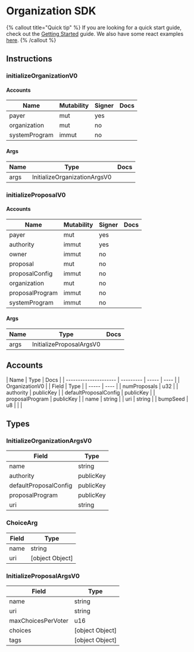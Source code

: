 # Organization SDK

{% callout title="Quick tip" %}
If you are looking for a quick start guide, check out the [Getting Started](/docs/learn/getting_started) guide. We also have some react examples [here](/docs/learn/react).
{% /callout %}

## Instructions

### initializeOrganizationV0

#### Accounts

| Name          | Mutability | Signer | Docs |
| ------------- | ---------- | ------ | ---- |
| payer         | mut        | yes    |      |
| organization  | mut        | no     |      |
| systemProgram | immut      | no     |      |

#### Args

| Name | Type                         | Docs |
| ---- | ---------------------------- | ---- |
| args | InitializeOrganizationArgsV0 |      |

### initializeProposalV0

#### Accounts

| Name            | Mutability | Signer | Docs |
| --------------- | ---------- | ------ | ---- |
| payer           | mut        | yes    |      |
| authority       | immut      | yes    |      |
| owner           | immut      | no     |      |
| proposal        | mut        | no     |      |
| proposalConfig  | immut      | no     |      |
| organization    | mut        | no     |      |
| proposalProgram | immut      | no     |      |
| systemProgram   | immut      | no     |      |

#### Args

| Name | Type                     | Docs |
| ---- | ------------------------ | ---- |
| args | InitializeProposalArgsV0 |      |

## Accounts

| Name                  | Type      | Docs  |
| --------------------- | --------- | ----- | ---- |
| OrganizationV0        |           | Field | Type |
| -----                 | ----      |
| numProposals          | u32       |
| authority             | publicKey |
| defaultProposalConfig | publicKey |
| proposalProgram       | publicKey |
| name                  | string    |
| uri                   | string    |
| bumpSeed              | u8        |
|                       |

## Types

### InitializeOrganizationArgsV0

| Field                 | Type      |
| --------------------- | --------- |
| name                  | string    |
| authority             | publicKey |
| defaultProposalConfig | publicKey |
| proposalProgram       | publicKey |
| uri                   | string    |

### ChoiceArg

| Field | Type            |
| ----- | --------------- |
| name  | string          |
| uri   | [object Object] |

### InitializeProposalArgsV0

| Field              | Type            |
| ------------------ | --------------- |
| name               | string          |
| uri                | string          |
| maxChoicesPerVoter | u16             |
| choices            | [object Object] |
| tags               | [object Object] |
